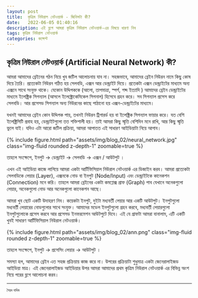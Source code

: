 ```yaml
---
layout: post
title:  কৃত্রিম নিউরাল নেটওয়ার্ক - জিনিসটা কী?
date:   2022-06-05 01:40:16
description: এই ব্লগে আমরা কৃত্রিম নিউরাল নেটওয়ার্ক-এর বিষয়ে ধারণা নিব
tags: কৃত্রিম নিউরাল নেটওয়ার্ক
categories: কন্সেপ্ট
---
```


## কৃত্রিম নিউরাল নেটওয়ার্ক (Artificial Neural Network) কী?

আমরা আমাদের ব্রেইনের গঠন নিয়ে খুব জটিল আলোচনায় যাব না। সহজভাবে, আমাদের ব্রেইন নিউরন নামে কিছু কোষ দিয়ে তৈরি। প্রত্যেকটা নিউরন গঠিত হয় সেলবডি, এক্সন আর ডেন্ড্রাইট দিয়ে। প্রতেকটা এক্সন ডেন্ড্রাইটের মাধ্যমে অন্য এক্সনে সাথে সংযুক্ত থাকে। যেকোন উদ্দিপককে (আলো, তাপমাত্রা, স্পর্শ, শব্দ ইত্যাদি ) আমাদের ব্রেইন ডেন্ড্রাইটের মাধ্যমে ইলেক্ট্রিক সিগন্যাল (আসলে ইলেক্ট্রোকেমিকেল সিগনাল) হিসেবে গ্রহন করে। সব সিগন্যাল প্রসেস করে সেলবডি। আর প্রসেসড সিগন্যাল অন্য নিউরনের কাছে পাঠানো হয় এক্সন-ডেন্ড্রাইটের মাধ্যমে।

যখনই আমাদের ব্রেইন কোন উদ্দিপক পায়, তখনই নিউরন ট্রিগারর্ড হয় বা ইলেক্ট্রিক সিগন্যাল ফায়ার করে। যত বেশি ইলেক্ট্রিসিটি প্রবাহ হয়, ডেন্ড্রাইটগুলো তত শক্তিশালী হয়। তাই আমরা কিছু স্মৃতি বেশিদিন মনে রাখি, আর কিছু স্মৃতি ভুলে যাই। যদিও এটা আরো জটিল প্রক্রিয়া, আমরা আপাতত এই সাধারণ আইডিয়াটা নিয়ে আগাব।

{% include figure.html path="assets/img/blog_02/neural_network.jpg" class="img-fluid rounded z-depth-1" zoomable=true %}

তাহলে সংক্ষেপে, ইনপুট -> ডেন্ড্রাইট -> সেলবডি -> এক্সন / আউটপুট ।

এখন এই আইডিয়া কাজে লাগিয়ে আমরা একটা আর্টিফিসিয়াল নিউরাল নেটওয়ার্ক এর ডিজাইন করব। আমরা প্রত্যেকটা সেলবডিকে লেয়ার (Layer), এক্সনকে নোড বা ইনপুট (Node/Input) এবং ডেন্ড্রাইটকে কানেকশন (Connection) মনে করি। তাহলে আমরা ব্রেইনের একটা কমপ্লেক্স গ্রাফ (Graph) পাব যেখানে অনেকগুলো লেয়ার, অনেকগুলো নোড আর অনেকগুলো কানেকশন আছে।

আমরা খুব ছোট একটি উদাহরণ নিব। কয়েকটা ইনপুট, দুইটা মধ্যবর্তী লেয়ার আর একটি আউটপুট। ইনপুটগুলো মধ্যবর্তী লেয়ারের নোডগুলোর সাথে সংযুক্ত। আমাদের মডেল ইনপুটগুলো গ্রহন করবে, মধ্যবর্তী লেয়ারগুলো ইনপুটগুলোকে প্রসেস করবে আর প্রসেসড ইনফরমেশন আউটপুটে দিবে। এই যে গ্রাফটা আমরা বানালাম, এটি একটি খুবই সাধারণ আর্টিফিসিয়াল নিউরাল নেটওয়ার্ক।

{% include figure.html path="assets/img/blog_02/ann.png" class="img-fluid rounded z-depth-1" zoomable=true %}

তাহলে সংক্ষেপে, ইনপুট -> প্রসেসিং লেয়ার -> আউটপুট ।

সমস্যা হল, আমাদের ব্রেইন এত সহজ প্রক্রিয়ায় কাজ করে না। উপরের প্রক্রিয়াটা শুধুমাত্র একটা জেনেরালাইজড আইডিয়া মাত্র। এই জেনেরালাইজড আইডিয়ার উপর আমরা আমাদের প্রথম কৃত্রিম নিউরাল নেটওয়ার্ক এর বিভিন্ন অংশ নিয়ে পরের ব্লগে আলোচনা করব।

---
<sup><sub> সৈয়দ নাদিম</sub></sup>